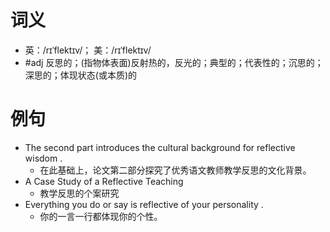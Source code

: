 # 词义
- 英：/rɪˈflektɪv/； 美：/rɪˈflektɪv/
- #adj 反思的；(指物体表面)反射热的，反光的；典型的；代表性的；沉思的；深思的；体现状态(或本质)的
# 例句
- The second part introduces the cultural background for reflective wisdom .
	- 在此基础上，论文第二部分探究了优秀语文教师教学反思的文化背景。
- A Case Study of a Reflective Teaching
	- 教学反思的个案研究
- Everything you do or say is reflective of your personality .
	- 你的一言一行都体现你的个性。
